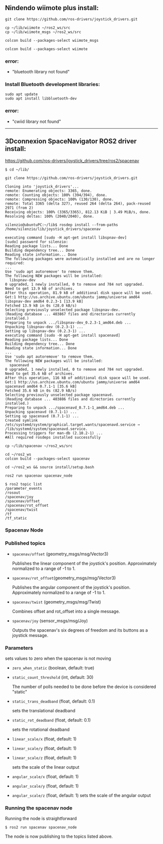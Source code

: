 ## Nindendo wiimote plus install:

```
git clone https://github.com/ros-drivers/joystick_drivers.git
```

```
cp ~/lib/wiimote ~/ros2_ws/src
cp ~/lib/wiimote_msgs ~/ros2_ws/src
```

```
colcon build --packages-select wiimote_msgs
```

```
colcon build --packages-select wiimote
```
### error:
- "bluetooth library not found"

### Install Bluetooth development libraries:
```
sudo apt update
sudo apt install libbluetooth-dev
```

### error:
- "cwiid library not found"


__________


## 3Dconnexion SpaceNavigator ROS2 driver install:

https://github.com/ros-drivers/joystick_drivers/tree/ros2/spacenav


```
$ cd ~/lib/
```

```
git clone https://github.com/ros-drivers/joystick_drivers.git
```

```
Cloning into 'joystick_drivers'...
remote: Enumerating objects: 3365, done.
remote: Counting objects: 100% (394/394), done.
remote: Compressing objects: 100% (130/130), done.
remote: Total 3365 (delta 327), reused 264 (delta 264), pack-reused 2971 (from 2)
Receiving objects: 100% (3365/3365), 812.13 KiB | 3.49 MiB/s, done.
Resolving deltas: 100% (2040/2040), done.
```
```
silenzio@ubuntuPC:~/lib$ rosdep install --from-paths /home/silenzio/lib/joystick_drivers/spacenav
```
```
executing command [sudo -H apt-get install libspnav-dev]
[sudo] password for silenzio: 
Reading package lists... Done
Building dependency tree... Done
Reading state information... Done
The following packages were automatically installed and are no longer required:
...
Use 'sudo apt autoremove' to remove them.
The following NEW packages will be installed:
  libspnav-dev
0 upgraded, 1 newly installed, 0 to remove and 784 not upgraded.
Need to get 13.9 kB of archives.
After this operation, 81.9 kB of additional disk space will be used.
Get:1 http://us.archive.ubuntu.com/ubuntu jammy/universe amd64 libspnav-dev amd64 0.2.3-1 [13.9 kB]
Fetched 13.9 kB in 0s (28.0 kB/s)       
Selecting previously unselected package libspnav-dev.
(Reading database ... 403867 files and directories currently installed.)
Preparing to unpack .../libspnav-dev_0.2.3-1_amd64.deb ...
Unpacking libspnav-dev (0.2.3-1) ...
Setting up libspnav-dev (0.2.3-1) ...
executing command [sudo -H apt-get install spacenavd]
Reading package lists... Done
Building dependency tree... Done
Reading state information... Done
...
Use 'sudo apt autoremove' to remove them.
The following NEW packages will be installed:
  spacenavd
0 upgraded, 1 newly installed, 0 to remove and 784 not upgraded.
Need to get 35.6 kB of archives.
After this operation, 116 kB of additional disk space will be used.
Get:1 http://us.archive.ubuntu.com/ubuntu jammy/universe amd64 spacenavd amd64 0.7.1-1 [35.6 kB]
Fetched 35.6 kB in 0s (82.9 kB/s)   
Selecting previously unselected package spacenavd.
(Reading database ... 403886 files and directories currently installed.)
Preparing to unpack .../spacenavd_0.7.1-1_amd64.deb ...
Unpacking spacenavd (0.7.1-1) ...
Setting up spacenavd (0.7.1-1) ...
Created symlink /etc/systemd/system/graphical.target.wants/spacenavd.service → /lib/systemd/system/spacenavd.service.
Processing triggers for man-db (2.10.2-1) ...
#All required rosdeps installed successfully
```

```
cp ~/lib/spacenav ~/ros2_ws/src
```

```
cd ~/ros2_ws
colcon build --packages-select spacenav
```

```
cd ~/ros2_ws && source install/setup.bash
```

```
ros2 run spacenav spacenav_node
```

```
$ ros2 topic list
/parameter_events
/rosout
/spacenav/joy
/spacenav/offset
/spacenav/rot_offset
/spacenav/twist
/tf
/tf_static
```



### Spacenav Node
### Published topics
* `spacenav/offset` (geometry_msgs/msg/Vector3)

   Publishes the linear component of the joystick's position. Approximately normalized to a range of -1 to 1.
* `spacenav/rot_offset`(geometry_msgs/msg/Vector3)

   Publishes the angular component of the joystick's position. Approximately normalized to a range of -1 to 1.
* `spacenav/twist` (geometry_msgs/msg/Twist)

   Combines offset and rot_offset into a single message.
* `spacenav/joy` (sensor_msgs/msg/Joy)

   Outputs the spacenav's six degrees of freedom and its buttons as a joystick message.

### Parameters
   sets values to zero when the spacenav is not moving
* `zero_when_static` (boolean, default: true)
* `static_count_threshold` (int, default: 30)

   The number of polls needed to be done before the device is considered "static"
* `static_trans_deadband` (float, default: 0.1)

   sets the translational deadband
* `static_rot_deadband` (float, default: 0.1)

   sets the rotational deadband
* `linear_scale/x` (float, default: 1)
* `linear_scale/y` (float, default: 1)
* `linear_scale/z` (float, default: 1)

   sets the scale of the linear output
* `angular_scale/x` (float, default: 1)
* `angular_scale/y` (float, default: 1)
* `angular_scale/z` (float, default: 1)
   sets the scale of the angular output

### Running the spacenav node

Running the node is straightforward
```
$ ros2 run spacenav spacenav_node
```
The node is now publishing to the topics listed above.

